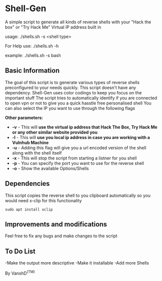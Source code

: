 # Shell-Gen
<a>A simple script to generate all kinds of reverse shells with your "Hack the box" or "Try Hack Me" Virtual IP address built in</a>
<p>usage:
  ./shells.sh -s &lt;shell type&gt; </p>
  <p>For Help use:
  ./shells.sh -h </p>
  
<p>example:
./shells.sh -s bash </p>

## Basic Information
The goal of this script is to generate various types of reverse shells preconfigured to your needs quickly.
This script doesn't have any dependency.
Shell-Gen uses color codings to keep you focus on the important stuff
The script tries to automatically identify if you are connected to open vpn or not to give you a quick hasstle free personalised shell
You can also select the IP you want to use through the following flags

**Other parameters:**
- **-v**   - This will **use the virtual ip address that Hack The Box, Try Hack Me or any other similar website provided you**
- **-l**   - This will **use you local ip address in case you are working with a Vulnhub Machine**
- **-u**   - Adding this flag will give you a url encoded version of the shell along with the shell itself
- **-x**   - This will stop the script from starting a listner for you shell
- **-p**   - You can specify the port you want to use for the reverse shell
- **-o**   - Show the available Options/Shells

## Dependencies
This script copies the reverse shell to you clipboard automatically so you would need x-clip for this functionality

```sudo apt install xclip```

## Improvements and modifications
Feel free to fix any bugs and make changes to the script

## To Do List

-Make the output more descriptive
-Make it installable
-Add more Shells



By VanshD<sup>(TM)</sup>
